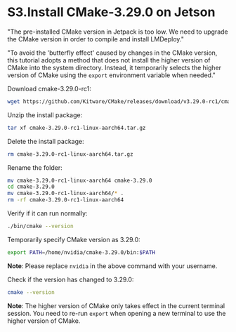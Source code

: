 # S3.Install CMake-3.29.0 on Jetson

"The pre-installed CMake version in Jetpack is too low. We need to upgrade the CMake version in order to compile and install LMDeploy."

"To avoid the 'butterfly effect' caused by changes in the CMake version, this tutorial adopts a method that does not install the higher version of CMake into the system directory. Instead, it temporarily selects the higher version of CMake using the `export` environment variable when needed."

Download cmake-3.29.0-rc1:

```sh
wget https://github.com/Kitware/CMake/releases/download/v3.29.0-rc1/cmake-3.29.0-rc1-linux-aarch64.tar.gz
```

Unzip the install package:

```sh
tar xf cmake-3.29.0-rc1-linux-aarch64.tar.gz
```

Delete the install package:

```sh
rm cmake-3.29.0-rc1-linux-aarch64.tar.gz
```

Rename the folder:

```sh
mv cmake-3.29.0-rc1-linux-aarch64 cmake-3.29.0
cd cmake-3.29.0
mv cmake-3.29.0-rc1-linux-aarch64/* .
rm -rf cmake-3.29.0-rc1-linux-aarch64
```

Verify if it can run normally:

```sh
./bin/cmake --version
```

Temporarily specify CMake version as 3.29.0:

```sh
export PATH=/home/nvidia/cmake-3.29.0/bin:$PATH
```

**Note**: Please replace `nvidia` in the above command with your username.

Check if the version has changed to 3.29.0:

```sh
cmake --version
```

**Note**: The higher version of CMake only takes effect in the current terminal session. You need to re-run `export` when opening a new terminal to use the higher version of CMake.
